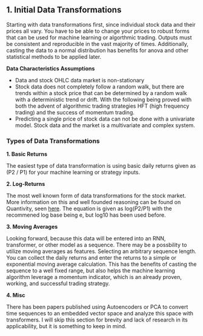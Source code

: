 ## 1. Initial Data Transformations

Starting with data transformations first, since individual stock data and their prices all vary. You have to be able to change your prices to robust forms that can be used for machine learning or algorthmic trading. Outputs must be consistent and reproducible in the vast majority of times. Additionally, casting the data to a normal distribution has benefits for anova and other statistical methods to be applied later.

**Data Characteristics Assumptions**

- Data and stock OHLC data market is non-stationary
- Stock data does not completely follow a random walk, but there are trends within a stock price that can be determined by a random walk with a deterministic trend or drift. With the following being proved with both the advent of algorithmic trading strategies HFT (high frequency trading) and the success of momentum trading.
- Predicting a single price of stock data can not be done with a univariate model. Stock data and the market is a multivariate and complex system.

### Types of Data Transformations

**1. Basic Returns**

The easiest type of data transformation is using basic daily returns given as (P2 / P1) for your machine learning or strategy inputs.

**2. Log-Returns**

The most well known form of data transformations for the stock market. More information on this and well founded reasoning can be found on Quantivity, seen [here](https://quantivity.wordpress.com/2011/02/21/why-log-returns/). The equation is given as log(P2/P1) with the recommened log base being e, but log10 has been used before.

**3. Moving Averages**

Looking forward, because this data will be entered into an RNN, transformer, or other model as a sequence. There may be a possbility to utilize moving averages as features. Selecting an arbitrary sequence length. You can collect the daily returns and enter the returns to a simple or exponential moving average calculation. This has the benefits of casting the sequence to a well fixed range, but also helps the machine learning algorithm leverage a momentum indicator, which is an already proven, working, and successful trading strategy.

**4. Misc**

There has been papers published using Autoencoders or PCA to convert time sequences to an embedded vector space and analyze this space with transformers. I will skip this section for brevity and lack of research in its applicability, but it is something to keep in mind.
